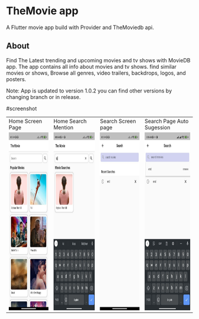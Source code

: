 # TheMovie app

A Flutter movie app build with Provider and TheMoviedb api.

## About

Find The Latest trending and upcoming movies and tv shows with MovieDB app. 
The app contains all info about movies and tv shows. find similar movies or 
shows, Browse all genres, video trailers, backdrops, logos, and posters.

Note: App is updated to version 1.0.2 you can find other versions by changing branch or in release.


#screenshot
<table>
  <tr>
    <td>Home Screen Page</td>
     <td>Home Search Mention</td>
     <td>Search Screen page</td>
     <td>Search Page Auto Sugession</td>
  </tr>
  <tr>
    <td><img src="https://github.com/Sjdpk/the-movie-db-api-application/blob/master/screenshots/home.jpg" width=270 height=480></td>
    <td><img src="https://github.com/Sjdpk/the-movie-db-api-application/blob/master/screenshots/homesearch.jpg" width=270 height=480></td>
    <td><img src="https://github.com/Sjdpk/the-movie-db-api-application/blob/master/screenshots/search.jpg" width=270 height=480></td>
    <td><img src="https://github.com/Sjdpk/the-movie-db-api-application/blob/master/screenshots/searchsuggest.jpg" width=270 height=480></td>
      
  </tr>
 </table>

